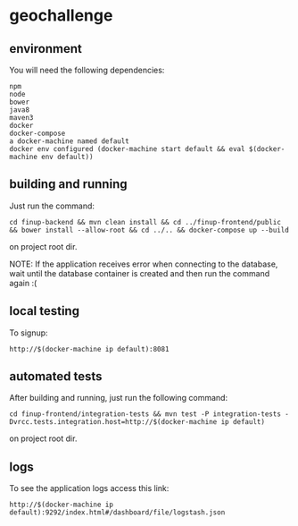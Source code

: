 # geochallenge

## environment

You will need the following dependencies:

	npm
	node
	bower
	java8
	maven3
	docker
	docker-compose
	a docker-machine named default
	docker env configured (docker-machine start default && eval $(docker-machine env default))

## building and running

Just run the command:
 
	cd finup-backend && mvn clean install && cd ../finup-frontend/public && bower install --allow-root && cd ../.. && docker-compose up --build

on project root dir.

NOTE: If the application receives error when connecting to the database, wait until the database container is created and then run the command again :(

## local testing

To signup:
	
	http://$(docker-machine ip default):8081

## automated tests

After building and running, just run the following command:

	cd finup-frontend/integration-tests && mvn test -P integration-tests -Dvrcc.tests.integration.host=http://$(docker-machine ip default)

on project root dir.

## logs

To see the application logs access this link:

	http://$(docker-machine ip default):9292/index.html#/dashboard/file/logstash.json
